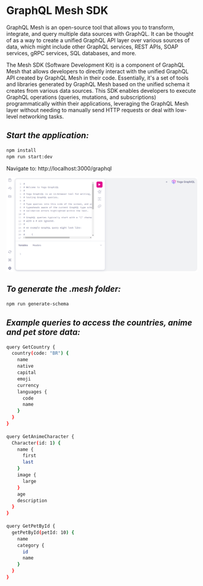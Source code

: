 # GraphQL Mesh SDK

GraphQL Mesh is an open-source tool that allows you to transform, integrate, and query multiple data sources with GraphQL. It can be thought of as a way to create a unified GraphQL API layer over various sources of data, which might include other GraphQL services, REST APIs, SOAP services, gRPC services, SQL databases, and more.

The Mesh SDK (Software Development Kit) is a component of GraphQL Mesh that allows developers to directly interact with the unified GraphQL API created by GraphQL Mesh in their code. Essentially, it's a set of tools and libraries generated by GraphQL Mesh based on the unified schema it creates from various data sources. This SDK enables developers to execute GraphQL operations (queries, mutations, and subscriptions) programmatically within their applications, leveraging the GraphQL Mesh layer without needing to manually send HTTP requests or deal with low-level networking tasks.

## _Start the application:_

```sh
npm install
npm run start:dev
```

Navigate to: http://localhost:3000/graphql

![image info](./img/1.png)

## _To generate the .mesh folder:_

```sh
npm run generate-schema
```

## _Example queries to access the countries, anime and pet store data:_

```sh
query GetCountry {
  country(code: "BR") {
    name
    native
    capital
    emoji
    currency
    languages {
      code
      name
    }
  }
}

query GetAnimeCharacter {
  Character(id: 1) {
    name {
      first
      last
    }
    image {
      large
    }
    age
    description
  }
}

query GetPetById {
  getPetById(petId: 10) {
    name
    category {
      id
      name
    }
  }
}
```
